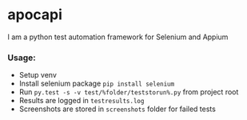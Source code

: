 # apocapi
I am a python test automation framework for Selenium and Appium

### Usage:

- Setup venv
- Install selenium package ``` pip install selenium ```
- Run ``` py.test -s -v test/%folder/teststorun%.py ``` from project root
- Results are logged in ``` testresults.log ```
- Screenshots are stored in ``` screenshots ``` folder for failed tests

